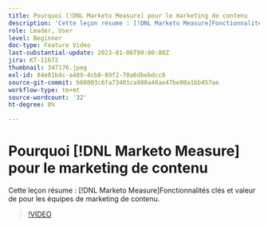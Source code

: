 ```yaml
---
title: Pourquoi [!DNL Marketo Measure] pour le marketing de contenu
description: 'Cette leçon résume : [!DNL Marketo Measure]Fonctionnalités clés et valeur de pour les équipes de marketing de contenu.'
role: Leader, User
level: Beginner
doc-type: Feature Video
last-substantial-update: 2023-01-06T00:00:00Z
jira: KT-11672
thumbnail: 347176.jpeg
exl-id: 84e01b4c-a489-4cb8-89f2-70a6dbebdcc8
source-git-commit: b60003c6fa73401ca980a46ae47be00a1bb457ae
workflow-type: tm+mt
source-wordcount: '32'
ht-degree: 0%

---
```


# Pourquoi [!DNL Marketo Measure] pour le marketing de contenu

Cette leçon résume : [!DNL Marketo Measure]Fonctionnalités clés et valeur de pour les équipes de marketing de contenu.

>[!VIDEO](https://video.tv.adobe.com/v/347176/?quality=12&learn=on)
